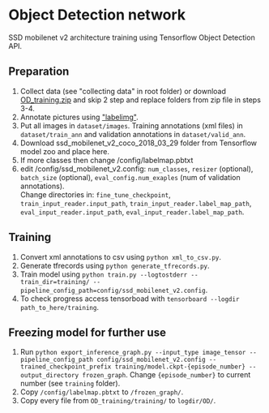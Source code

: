 # Object Detection network

SSD mobilenet v2 architecture training using Tensorflow Object Detection API.

## Preparation

 1) Collect data (see "collecting data" in root folder) or download [OD_training.zip](https://drive.google.com/file/d/1BvPQUHiKSr6S8meybGxYAXLnomoeJVgY/view?usp=sharing)
  and skip 2 step and replace folders from zip file in steps 3-4.
 2) Annotate pictures using ["labelimg"](https://github.com/tzutalin/labelImg).
 3) Put all images in `dataset/images`. Training annotations (xml files) in `dataset/train_ann` and validation annotations in `dataset/valid_ann`.
 4) Download ssd_mobilenet_v2_coco_2018_03_29 folder from Tensorflow model zoo and place here.
 5) If more classes then change /config/labelmap.pbtxt
 6) edit /config/ssd_mobilenet_v2.config: `num_classes`, `resizer` (optional), `batch_size` (optional), `eval_config.num_exaples` (num of validation annotations).  
 Change directories in: `fine_tune_checkpoint`, `train_input_reader.input_path`, `train_input_reader.label_map_path`, `eval_input_reader.input_path`, `eval_input_reader.label_map_path`.

## Training

 1) Convert xml annotations to csv using `python xml_to_csv.py`.
 2) Generate tfrecords using `python generate_tfrecords.py`.
 3) Train model using `python train.py --logtostderr --train_dir=training/ --pipeline_config_path=config/ssd_mobilenet_v2.config`.
 4) To check progress access tensorboad with `tensorboard --logdir path_to_here/training`.

## Freezing model for further use

 1) Run `python export_inference_graph.py --input_type image_tensor --pipeline_config_path config/ssd_mobilenet_v2.config --trained_checkpoint_prefix training/model.ckpt-{episode_number} --output_directory frozen_graph`. Change `{episode_number}` to current number (see `training` folder).
 2) Copy `/config/labelmap.pbtxt` to `/frozen_graph/`.
 3) Copy every file from `OD_training/training/` to `logdir/OD/`.